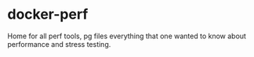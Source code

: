 # docker-perf
Home for all perf tools, pg files everything that one wanted to know about performance and stress testing. 
